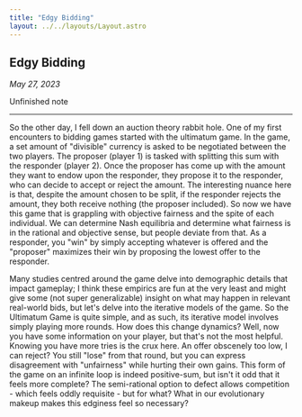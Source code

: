 ```yaml
---
title: "Edgy Bidding"
layout: ../../layouts/Layout.astro
---
```


<h2>Edgy Bidding</h2>
<p><i>May 27, 2023</i></p>

Unfinished note 

--- 

So the other day, I fell down an auction theory rabbit hole. One of my first encounters to bidding games started with the ultimatum game. In the game, a set amount of "divisible" currency is asked to be negotiated between the two players. The proposer (player 1) is tasked with splitting this sum with the responder (player 2). Once the proposer has come up with the amount they want to endow upon the responder, they propose it to the responder, who can decide to accept or reject the amount. The interesting nuance here is that, despite the amount chosen to be split, if the responder rejects the amount, they both receive nothing (the proposer included). So now we have this game that is grappling with objective fairness and the spite of each individual. We can determine Nash equilibria and determine what fairness is in the rational and objective sense, but people deviate from that. As a responder, you "win" by simply accepting whatever is offered and the "proposer" maximizes their win by proposing the lowest offer to the responder.

Many studies centred around the game delve into demographic details that impact gameplay; I think these empirics are fun at the very least and might give some (not super generalizable) insight on what may happen in relevant real-world bids, but let's delve into the iterative models of the game. So the Ultimatum Game is quite simple, and as such, its iterative model involves simply playing more rounds. How does this change dynamics? Well, now you have some information on your player, but that's not the most helpful. Knowing you have more tries is the crux here. An offer obscenely too low, I can reject? You still "lose" from that round, but you can express disagreement with "unfairness" while hurting their own gains. This form of the game on an infinite loop is indeed positive-sum, but isn't it odd that it feels more complete? The semi-rational option to defect allows competition - which feels oddly requisite - but for what? What in our evolutionary makeup makes this edginess feel so necessary?